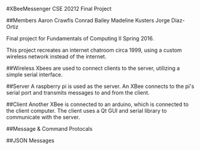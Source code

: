 #XBeeMessenger
CSE 20212 Final Project

##Members
Aaron Crawfis
Conrad Bailey
Madeline Kusters
Jorge Diaz-Ortiz

Final project for Fundamentals of Computing II Spring 2016.

This project recreates an internet chatroom circa 1999, using a custom wireless network instead of the internet.

##Wireless
Xbees are used to connect clients to the server, utilizing a simple serial interface.

##Server
A raspberry pi is used as the server. An XBee connects to the pi's serial port and transmits messages to and from the client.

##Client
Another XBee is connected to an arduino, which is connected to the client computer. The client uses a Qt GUI and serial library to communicate with the server.

##Message & Command Protocals

##JSON Messages
